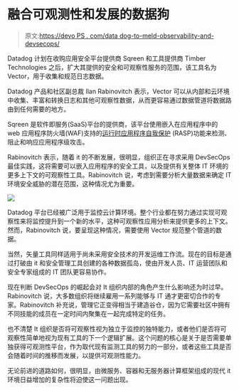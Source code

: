 # 融合可观测性和发展的数据狗

> 原文:[https://devo PS . com/data dog-to-meld-observability-and-devsecops/](https://devops.com/datadog-to-meld-observability-and-devsecops/)

Datadog 计划在收购应用安全平台提供商 Sqreen 和工具提供商 Timber Technologies 之后，扩大其提供的安全和可观察性服务的范围，该工具名为 Vector，用于收集和规范日志数据。

Datadog 产品和社区副总裁 Ilan Rabinovitch 表示，Vector 可以从内部和云环境中收集、丰富和转换日志和其他可观察性数据，从而更容易通过数据管道将数据路由到任何需要的地方。

Sqreen 是软件即服务(SaaS)平台的提供商，该平台使用嵌入在应用程序中的 web 应用程序防火墙(WAF)支持的[运行时应用程序自我保护](https://devops.com/?s=rasp) (RASP)功能来检测、阻止和响应应用程序级攻击。

Rabinovitch 表示，随着 it 的不断发展，很明显，组织正在寻求采用 DevSecOps 最佳实践，这将需要可以嵌入应用程序的安全工具，以及提供有关整体 IT 环境的更多上下文的可观察性工具。Rabinovitch 说，考虑到需要分析大量数据来确定 IT 环境安全威胁的潜在范围，这种情况尤为重要。

![](../Images/e6190c985f2aa887a58efef7dcb591f0.png)

Datadog 平台已经被广泛用于监控云计算环境。整个行业都在努力通过实现可观察性来将监控提升到一个新的水平，这种可观察性应用分析来提供更多的上下文。然而，Rabinovitch 说，要呈现这种情况，需要使用 Vector 规范整个管道的数据。

当然，矢量工具同样适用于尚未采用安全技术的开发运维工作流。现在的目标是通过打破由 it 和安全管理工具创建的各种数据孤岛，使由开发人员、IT 运营团队和安全专家组成的 IT 团队更容易协作。

现在判断 DevSecOps 的崛起会对 It 组织内部的角色产生什么影响还为时过早。Rabinovitch 说，大多数组织将继续雇用一系列能够与 IT 通才更密切合作的专家。Rabinovitch 补充说，管理它正变得相当于建造谷仓，因为它需要社区中拥有不同技能的成员在一定时间内聚集在一起完成特定的任务。

也不清楚 It 组织是否将可观察性视为独立于监控的独特能力，或者他们是否将可观察性简单地视为现有工具的下一个逻辑扩展。这个问题的核心是关于是否需要单独获得可观测性平台，作为取代现有监测工具的努力的一部分，或者这些工具是否会随着时间的推移而发展，以提供可观测性能力。

无论前进的道路如何，很明显，由微服务、容器和无服务器计算框架组成的现代 it 环境日益增加的复杂性将迫使这一问题出现。